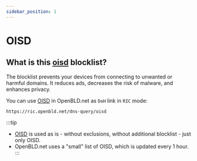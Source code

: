 ```yaml
---
sidebar_position: 1
---
```


# OISD

## What is this [oisd](https://oisd.nl/) blocklist?

The blocklist prevents your devices from connecting to unwanted or harmful domains.
It reduces ads, decreases the risk of malware, and enhances privacy.

You can use [OISD](https://oisd.nl/) in OpenBLD.net as `DoH` link in `RIC` mode:

```shell
https://ric.openbld.net/dns-query/oisd
```

:::tip
- [OISD](https://oisd.nl/) is used as is - without exclusions, without additional blocklist - just only OISD.
- OpenBLD.net uses a "small" list of OISD, which is updated every 1 hour.
:::
